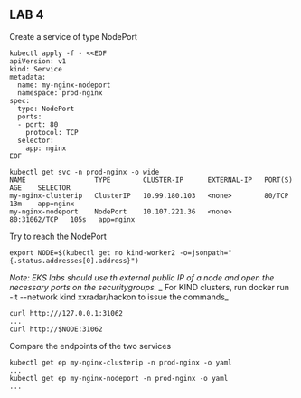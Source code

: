 ## LAB 4
Create a service of type NodePort 
```
kubectl apply -f - <<EOF
apiVersion: v1
kind: Service
metadata:
  name: my-nginx-nodeport
  namespace: prod-nginx
spec:
  type: NodePort
  ports:
  - port: 80
    protocol: TCP
  selector:
    app: nginx
EOF
```
```
kubectl get svc -n prod-nginx -o wide
NAME                 TYPE        CLUSTER-IP      EXTERNAL-IP   PORT(S)        AGE    SELECTOR
my-nginx-clusterip   ClusterIP   10.99.180.103   <none>        80/TCP         13m    app=nginx
my-nginx-nodeport    NodePort    10.107.221.36   <none>        80:31062/TCP   105s   app=nginx
```
Try to reach the NodePort
```
export NODE=$(kubectl get no kind-worker2 -o=jsonpath="{.status.addresses[0].address}")
```
_Note: EKS labs should use th external public IP of a node and open the necessary ports on the securitygroups._
_      For KIND clusters, run docker run -it --network kind xxradar/hackon to issue the commands_
```
curl http:///127.0.0.1:31062
...
curl http://$NODE:31062
```
Compare the endpoints of the two services
```
kubectl get ep my-nginx-clusterip -n prod-nginx -o yaml
...
kubectl get ep my-nginx-nodeport -n prod-nginx -o yaml
...
```

